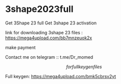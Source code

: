 # 3shape2023full
Get 3Shape 23 full
Get 3shape 23 activation

link for downloading 3shape 23 files : https://mega4upload.com/bb7mnzeuok2x

make payment

Contact me on telegram :: t.me/Dr_momed

$$$$$$
for full keygen files
$$$$$$

Full keygen: https://mega4upload.com/bmk5cbrsv2yt
